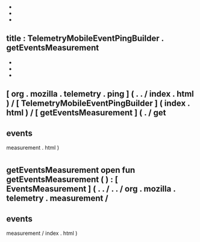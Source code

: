 -
-
-
title
:
TelemetryMobileEventPingBuilder
.
getEventsMeasurement
-
-
-
-
[
org
.
mozilla
.
telemetry
.
ping
]
(
.
.
/
index
.
html
)
/
[
TelemetryMobileEventPingBuilder
]
(
index
.
html
)
/
[
getEventsMeasurement
]
(
.
/
get
-
events
-
measurement
.
html
)
#
getEventsMeasurement
open
fun
getEventsMeasurement
(
)
:
[
EventsMeasurement
]
(
.
.
/
.
.
/
org
.
mozilla
.
telemetry
.
measurement
/
-
events
-
measurement
/
index
.
html
)
